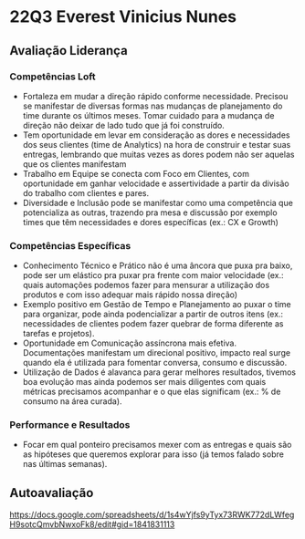 # 22Q3 Everest Vinicius Nunes
## Avaliação Liderança
### Competências Loft
- Fortaleza em mudar a direção rápido conforme necessidade. Precisou se manifestar de diversas formas nas mudanças de planejamento do time durante os últimos meses. Tomar cuidado para a mudança de direção não deixar de lado tudo que já foi construído.
- Tem oportunidade em levar em consideração as dores e necessidades dos seus clientes (time de Analytics) na hora de construir e testar suas entregas, lembrando que muitas vezes as dores podem não ser aquelas que os clientes manifestam
- Trabalho em Equipe se conecta com Foco em Clientes, com oportunidade em ganhar velocidade e assertividade a partir da divisão do trabalho com clientes e pares.
- Diversidade e Inclusão pode se manifestar como uma competência que potencializa as outras, trazendo pra mesa e discussão por exemplo times que têm necessidades e dores específicas (ex.: CX e Growth)

### Competências Específicas
- Conhecimento Técnico e Prático não é uma âncora que puxa pra baixo, pode ser um elástico pra puxar pra frente com maior velocidade (ex.: quais automações podemos fazer para mensurar a utilização dos produtos e com isso adequar mais rápido nossa direção)
- Exemplo positivo em Gestão de Tempo e Planejamento ao puxar o time para organizar, pode ainda podencializar a partir de outros itens (ex.: necessidades de clientes podem fazer quebrar de forma diferente as tarefas e projetos).
- Oportunidade em Comunicação assíncrona mais efetiva. Documentações manifestam um direcional positivo, impacto real surge quando ela é utilizada para fomentar conversa, consumo e discussão.
- Utilização de Dados é alavanca para gerar melhores resultados, tivemos boa evolução mas ainda podemos ser mais diligentes com quais métricas precisamos acompanhar e o que elas significam (ex.: % de consumo na área curada).

### Performance e Resultados
- Focar em qual ponteiro precisamos mexer com as entregas e quais são as hipóteses que queremos explorar para isso (já temos falado sobre nas últimas semanas).

## Autoavaliação
https://docs.google.com/spreadsheets/d/1s4wYjfs9yTyx73RWK772dLWfegH9sotcQmvbNwxoFk8/edit#gid=1841831113